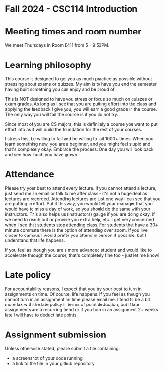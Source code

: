 # Fall 2024 - CSC114 Introduction

# Meeting times and room number
We meet Thursdays in Room E411 from 5 - 9:50PM.

# Learning philosophy  
This course is designed to get you as much practice as possible without stressing about exams or quizzes. My aim is to have you end the semester having built something you can enjoy and be proud of. 

This is NOT designed to have you stress or focus so much on quizzes or exam grades. As long as I see that you are putting effort into the class and applying the feedback I give you, you will earn a good grade in the course. The only way you will fail the course is if you do not try.

Since most of you are CS majors, this is definitely a course you want to put effort into as it will build the foundation for the rest of your 
courses. 

I stress this, be willing to fail and be willing to fail 1000+ times. When you learn something new, you are a beginner, and you might feel stupid and that's completely okay. Embrace the process. One day you will look back and see how much you have grown. 

# Attendance
Please try your best to attend every lecture. If you cannot attend a lecture, just send me an email or talk to me after class - it's not a huge deal as lectures are recorded. Attending lectures are just one way I can see that you are putting in effort. Put it this way, you would tell your manager that you would have to miss a day of work, so you should do the same with your instructors. This also helps us (instructors) gauge if you are doing okay, if we need to reach out or provide you extra help, etc. I get very concerned when I see that students stop attending class. For students that have a 30+ minute commute there is the option of attending over zoom. If you live closer to campus I would prefer you attend in person if possible, but I understand that life happens.


If you feel as though you are a more advanced student and would like to accelerate through the course, that's completely fine too - just let me know!

# Late policy
For accountability reasons, I expect that you try your best to turn in assignments on time. Of course, life happens. If you feel as though you cannot turn in an assignment on time please email me. I tend to be a bit more lax with the late policy in terms of point deduction, but if late assignments are a recurring trend or if you turn in an assignment 2+ weeks late I will have to deduct late points. 

# Assignment submission
Unless otherwise stated, please submit a file containing:
- a screenshot of your code running
- a link to the file in your github repository

